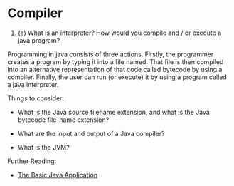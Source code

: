 # Compiler

1. (a) What is an interpreter? How would you compile and / or execute a java
       program?

Programming in java consists of three actions. Firstly, the programmer creates
a program by typing it into a file named. That file is then  compiled into an
alternative representation of that code called bytecode by using a compiler.
Finally, the user can run (or execute) it by using a program called a java
interpreter.

Things to consider:

- What is the Java source filename extension, and what is the Java bytecode
file-name extension?

- What are the input and output of a Java compiler?

- What is the JVM?


Further Reading:

- [The Basic Java Application](https://math.hws.edu/javanotes/c2/s1.html)